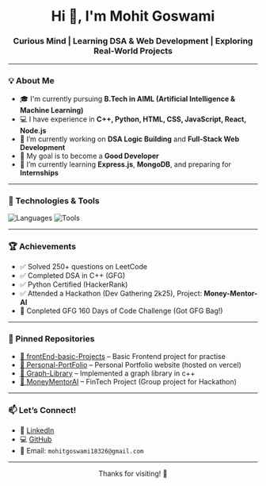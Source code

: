 <h1 align="center">Hi 👋, I'm Mohit Goswami</h1>
<h3 align="center">Curious Mind | Learning DSA & Web Development | Exploring Real-World Projects</h3>

---

### 💡 About Me
- 🎓 I'm currently pursuing **B.Tech in AIML (Artificial Intelligence & Machine Learning)**
- 💻 I have experience in **C++, Python, HTML, CSS, JavaScript, React, Node.js**
- 🚀 I’m currently working on **DSA Logic Building** and **Full-Stack Web Development**
- 🎯 My goal is to become a **Good Developer**
- 🌱 I’m currently learning **Express.js**, **MongoDB**, and preparing for **Internships**

---

### 🔧 Technologies & Tools

![Languages](https://skillicons.dev/icons?i=cpp,python,js,html,css,react,tailwind,nodejs)
![Tools](https://skillicons.dev/icons?i=npm,framer,vite,vercel,npm,git,github,vscode)

---

### 🏆 Achievements
- ✅ Solved 250+ questions on LeetCode
- ✅ Completed DSA in C++ (GFG)
- ✅ Python Certified (HackerRank)
- ✅ Attended a Hackathon (Dev Gathering 2k25), Project: **Money-Mentor-AI**
- 🎒 Conpleted GFG 160 Days of Code Challenge (Got GFG Bag!)

---

### 📌 Pinned Repositories

- [🔗 frontEnd-basic-Projects](https://github.com/mohitgoswami18/Basic-Frontend-Project) – Basic Frontend project for practise
- [🔗 Personal-PortFolio](https://github.com/mohitgoswami18/Personal-PortFolio) – Personal Portfolio website (hosted on vercel)
- [🔗 Graph-Library](https://github.com/mohitgoswami18/Graph-Library) – Implemented a graph library in c++
- [🔗 MoneyMentorAI](https://github.com/mohitgoswami18/MoneyMentorAI) – FinTech Project (Group project for Hackathon)

---


### 📫 Let’s Connect!
- 💼 [LinkedIn](https://linkedin.com/in/mohitgoswami18)
- 💻 [GitHub](https://github.com/mohitgoswami18)
- 📩 Email: `mohitgoswami18326@gmail.com`

---

<p align="center">Thanks for visiting! 🚀</p>

